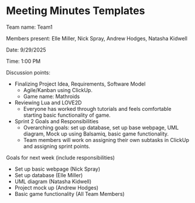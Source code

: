 # Meeting Minutes Templates

Team name: Team1

Members present: Elle Miller, Nick Spray, Andrew Hodges, Natasha Kidwell

Date: 9/29/2025

Time: 1:00 PM

Discussion points:

*   Finalizing Project Idea, Requirements, Software Model
    *   Agile/Kanban using ClickUp.
    *   Game name: Mathroids
*   Reviewing Lua and LOVE2D 
    *   Everyone has worked through tutorials and feels comfortable starting basic functionality of game.
*   Sprint 2 Goals and Responsibilities
    *   Overarching goals: set up database, set up base webpage, UML diagram, Mock up using Balsamiq, basic game functionality.
    *   Team members will work on assigning their own subtasks in ClickUp and assigning sprint points.

Goals for next week (include responsibilities)

*   Set up basic webpage (Nick Spray)
*   Set up database (Elle Miller)
*   UML diagram (Natasha Kidwell)
*   Project mock up (Andrew Hodges)
*   Basic game functionality (All Team Members)
